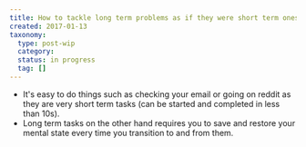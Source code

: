 ```yaml
---
title: How to tackle long term problems as if they were short term ones
created: 2017-01-13
taxonomy:
  type: post-wip
  category:
  status: in progress
  tag: []
---
```


* It's easy to do things such as checking your email or going on reddit as they are very short term tasks (can be started and completed in less than 10s).
* Long term tasks on the other hand requires you to save and restore your mental state every time you transition to and from them.

